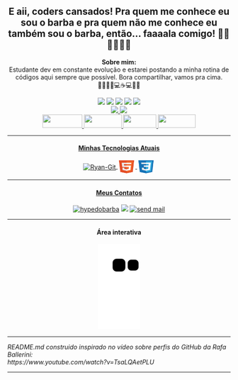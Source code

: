 <h2 align="center">E aii, coders cansados! Pra quem me conhece eu sou o barba e pra quem não me conhece eu também sou o barba, então... faaaala comigo! 🧔🏾🧑🏾‍💻🚀</h2>
  <div class="aboutMe" align="center">
    <p><strong>Sobre mim:</strong><br>
      Estudante dev em constante evolução e estarei postando a minha rotina de códigos aqui sempre que possível. 
      Bora compartilhar, vamos pra cima.<br>
      🧑🏾‍💻🎯💻☕💻✅🔁
    </p>
 </div>
 <div align="center">
  <img width="85" src="https://hits.seeyoufarm.com/api/count/incr/badge.svg?url=https%3A%2F%2Fgithub.com%2F{RyanPinheiroBarba}1212%2Fhit-counter">
  <img src="https://img.shields.io/github/stars/RyanPinheiroBarba?color=brighteen%20green&label=trybe%20stars&logo=github&style=plastic">
  <img src="https://img.shields.io/github/followers/RyanPinheiroBarba?label=seguidores&logo=GitHub&style=plastic">
  <img src="https://img.shields.io/github/downloads/RyanPinheiroBarba/RyanPinheiroBarba/total?logo=GitHub&style=plastic">
  <img src="https://img.shields.io/discord/1026989543884328970?logo=discord&style=plastic"><br>
  <!-- 
      Guardar badges que eu vou estudar
  <img src="https://img.shields.io/badge/adonis%20js-220052?style=for-the-badge&logo=adonisjs&logoColor=white">
  https://img.shields.io/badge/Tailwind_CSS-38B2AC?style=for-the-badge&logo=tailwind-css&logoColor=white
  https://img.shields.io/badge/Vue.js-35495E?style=for-the-badge&logo=vuedotjs&logoColor=4FC08D
  https://img.shields.io/badge/React-20232A?style=for-the-badge&logo=react&logoColor=61DAFB
  https://img.shields.io/badge/.NET-512BD4?style=for-the-badge&logo=dotnet&logoColor=white
  https://img.shields.io/badge/Angular-DD0031?style=for-the-badge&logo=angular&logoColor=white
  https://img.shields.io/badge/Angular-DD0031?style=for-the-badge&logo=angular&logoColor=white
  https://img.shields.io/badge/Express.js-000000?style=for-the-badge&logo=express&logoColor=white
  https://img.shields.io/badge/firebase-ffca28?style=for-the-badge&logo=firebase&logoColor=black
  https://img.shields.io/badge/Jest-C21325?style=for-the-badge&logo=jest&logoColor=white
  https://img.shields.io/badge/jQuery-0769AD?style=for-the-badge&logo=jquery&logoColor=white
  https://img.shields.io/badge/Laravel-FF2D20?style=for-the-badge&logo=laravel&logoColor=white
  https://img.shields.io/badge/nestjs-E0234E?style=for-the-badge&logo=nestjs&logoColor=white
  https://img.shields.io/badge/next.js-000000?style=for-the-badge&logo=nextdotjs&logoColor=white
  https://img.shields.io/badge/Node.js-339933?style=for-the-badge&logo=nodedotjs&logoColor=white
  -->
 </div>
 
<div align="center">
  <a href="https://github.com/RyanPinheiroBarba">
  <img height="160em" src="https://github-readme-stats.vercel.app/api?username=RyanPinheiroBarba&show_icons=true&theme=flag-india&include_all_commits=true&count_private=true">
  <img height="160em" src="https://github-readme-stats.vercel.app/api/top-langs/?username=RyanPinheiroBarba&layout=compact&langs_count=7&theme=flag-india">
  <!-- <img height="100em" src="https://github-readme-streak-stats.herokuapp.com/?user={RyanPinheiroBarba}"> --> 
</div>
  <div align="center">
    <img height="30" width="90" src="https://img.shields.io/badge/Pop!_OS-48B9C7?style=for-the-badge&logo=Pop!_OS&logoColor=white">
    <img height="30" width="85" src="https://img.shields.io/badge/VSCode-0078D4?style=for-the-badge&logo=visual%20studio%20code&logoColor=white">
    <img height="30" width="75"src="https://img.shields.io/badge/Slack-4A154B?style=for-the-badge&logo=slack&logoColor=white">
    <img height="30" width="85" src="https://img.shields.io/badge/Discord-5865F2?style=for-the-badge&logo=discord&logoColor=white"> 
  </div>
<hr size="1" width="100%" align="center">
<div align="center" border="1" bordercolor="orange">
<h4 align="center">Minhas Tecnologias Atuais</h4>
</div>
<div align="center">
  <img align="center"alt="Ryan-Git" height="30" width="70" src="https://git-scm.com/images/logos/downloads/Git-Logo-1788C.png" title="Git">
  <img align="center" alt="Ryan-HTML" height="30" width="40" src="https://raw.githubusercontent.com/devicons/devicon/master/icons/html5/html5-original.svg" title="HTML5">
  <img align="center" alt="Ryan-CSS" height="30" width="40" src="https://raw.githubusercontent.com/devicons/devicon/master/icons/css3/css3-original.svg" title="CSS3">
      <!--
        <img align="center" alt="Ryan-Js" height="30" width="40" src="https://raw.githubusercontent.com/devicons/devicon/master/icons/javascript/javascript-plain.svg" title="Javascript">
      -->
</div>
<hr size="1" width="100%" align="center">
<div>  
<h4 align="center">Meus Contatos</h4>
</div>
<div align="center"> 
  <a href="https://www.instagram.com/hypedobarba/" target="_blank"><img src="https://img.shields.io/badge/-Instagram-%23E4405F?style=for-the-badge&logo=instagram&logoColor=white" target="_blank" title="hypedobarba"></a>
  <a href="https://www.linkedin.com/in/ryan-pinheiro-2a8436223/" target="_blank" title="my linked in"><img src="https://img.shields.io/badge/-LinkedIn-%230077B5?style=for-the-badge&logo=linkedin&logoColor=white" target="_blank"></a> 
  <a href = "mailto:ryanpinheiro1991@gmail.com"><img src="https://img.shields.io/badge/-Gmail-%23333?style=for-the-badge&logo=gmail&logoColor=white" target="_blank" title="send mail"></a>
  <!-- <img max-width="20%" src="https://picrew.me/image_maker/1374338/complete?cd=OFMTqIVpIK" alt="picme"> -->
</div>
<div>
 <!-- <img src="https://assets10.lottiefiles.com/packages/lf20_13mYuqdmso.json"  background="transparent"  speed="0.3"  style="width: 30px; height: 30px;"  loop controls autoplay title="RocketMan"> -->
</div>
<div align="center">
<hr size="1" width="100%" align="center">
<h4 align="center">Área interativa</h4>
<img max-width="100%" src="https://github.com/RyanPinheiroBarba/RyanPinheiroBarba/raw/output/github-contribution-grid-snake.svg" alt="cobrinhaSVG">
</div>
  <hr size="1" width="100%" align="center">
  <cite align="center"> README.md construido inspirado no vídeo sobre perfis do GitHub da Rafa Ballerini: <br>  https://www.youtube.com/watch?v=TsaLQAetPLU</cite>
  <hr size="1" width="100%" align="center">
